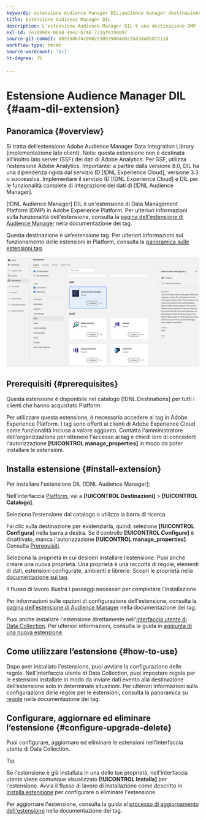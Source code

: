 ```yaml
---
keywords: estensione Audience Manager DIL;audience manager destinazione;estensione dil
title: Estensione Audience Manager DIL
description: L’estensione Audience Manager DIL è una destinazione DMP (Data Management Platform) in Adobe Experience Platform. Per ulteriori informazioni sulla funzionalità dell’estensione, consulta la pagina dell’estensione nell’Adobe Exchange.
exl-id: 7e1099de-0650-4ee2-b746-721afe194097
source-git-commit: 88939d674c0002590939004e0235d3da8b072118
workflow-type: tm+mt
source-wordcount: '511'
ht-degree: 3%

---
```


# Estensione Audience Manager DIL {#aam-dil-extension}

## Panoramica {#overview}

Si tratta dell’estensione Adobe Audience Manager Data Integration Library (implementazione lato client). Nota: questa estensione non è destinata all&#39;inoltro lato server (SSF) dei dati di Adobe Analytics. Per SSF, utilizza l’estensione Adobe Analytics. Importante: a partire dalla versione 8.0, DIL ha una dipendenza rigida dal servizio ID [!DNL Experience Cloud], versione 3.3 o successiva. Implementare il servizio ID [!DNL Experience Cloud] e DIL per le funzionalità complete di integrazione dei dati di [!DNL Audience Manager].

[!DNL Audience Manager] DIL è un&#39;estensione di Data Management Platform (DMP) in Adobe Experience Platform. Per ulteriori informazioni sulla funzionalità dell&#39;estensione, consulta la [pagina dell&#39;estensione di Audience Manager](../../../tags/extensions/client/audience-manager/overview.md) nella documentazione dei tag.

Questa destinazione è un’estensione tag. Per ulteriori informazioni sul funzionamento delle estensioni in Platform, consulta la [panoramica sulle estensioni tag](../launch-extensions/overview.md).

![Estensione Audience Manager DIL](../../assets/catalog/data-management-platform/aam-dil-extension/configure.png)

## Prerequisiti {#prerequisites}

Questa estensione è disponibile nel catalogo [!DNL Destinations] per tutti i clienti che hanno acquistato Platform.

Per utilizzare questa estensione, è necessario accedere ai tag in Adobe Experience Platform. I tag sono offerti ai clienti di Adobe Experience Cloud come funzionalità inclusa a valore aggiunto. Contatta l&#39;amministratore dell&#39;organizzazione per ottenere l&#39;accesso ai tag e chiedi loro di concederti l&#39;autorizzazione **[!UICONTROL manage_properties]** in modo da poter installare le estensioni.

## Installa estensione {#install-extension}

Per installare l&#39;estensione DIL [!DNL Audience Manager]:

Nell&#39;interfaccia [Platform](https://platform.adobe.com/), vai a **[!UICONTROL Destinazioni]** > **[!UICONTROL Catalogo]**.

Seleziona l’estensione dal catalogo o utilizza la barra di ricerca.

Fai clic sulla destinazione per evidenziarla, quindi seleziona **[!UICONTROL Configura]** nella barra a destra. Se il controllo **[!UICONTROL Configure]** è disattivato, manca l&#39;autorizzazione **[!UICONTROL manage_properties]**. Consulta [Prerequisiti](#prerequisites).

Seleziona la proprietà in cui desideri installare l’estensione. Puoi anche creare una nuova proprietà. Una proprietà è una raccolta di regole, elementi di dati, estensioni configurate, ambienti e librerie. Scopri le proprietà nella [documentazione sui tag](../../../tags/ui/administration/companies-and-properties.md#properties-page).

Il flusso di lavoro illustra i passaggi necessari per completare l’installazione.

Per informazioni sulle opzioni di configurazione dell&#39;estensione, consulta la [pagina dell&#39;estensione di Audience Manager](../../../tags/extensions/client/audience-manager/overview.md) nella documentazione dei tag.

Puoi anche installare l&#39;estensione direttamente nell&#39;[interfaccia utente di Data Collection](https://experience.adobe.com/it#/data-collection/). Per ulteriori informazioni, consulta la guida in [aggiunta di una nuova estensione](../../../tags/ui/managing-resources/extensions/overview.md#add-a-new-extension).

## Come utilizzare l’estensione {#how-to-use}

Dopo aver installato l&#39;estensione, puoi avviare la configurazione delle regole. Nell’interfaccia utente di Data Collection, puoi impostare regole per le estensioni installate in modo da inviare dati evento alla destinazione dell’estensione solo in determinate situazioni. Per ulteriori informazioni sulla configurazione delle regole per le estensioni, consulta la panoramica su [regole](../../../tags/ui/managing-resources/rules.md) nella documentazione dei tag.

## Configurare, aggiornare ed eliminare l’estensione {#configure-upgrade-delete}

Puoi configurare, aggiornare ed eliminare le estensioni nell’interfaccia utente di Data Collection.

>[!TIP]
>
>Se l&#39;estensione è già installata in una delle tue proprietà, nell&#39;interfaccia utente viene comunque visualizzato **[!UICONTROL Installa]** per l&#39;estensione. Avvia il flusso di lavoro di installazione come descritto in [Installa estensione](#install-extension) per configurare o eliminare l&#39;estensione.

Per aggiornare l&#39;estensione, consulta la guida al [processo di aggiornamento dell&#39;estensione](../../../tags/ui/managing-resources/extensions/extension-upgrade.md) nella documentazione dei tag.
